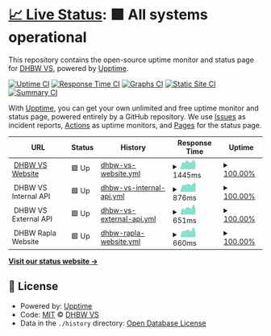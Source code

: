 # [📈 Live Status](https://DHBW-VS.github.io/upptime): <!--live status--> **🟩 All systems operational**

This repository contains the open-source uptime monitor and status page for [DHBW VS](https://www.dhbw-vs.de/), powered by [Upptime](https://github.com/upptime/upptime).

[![Uptime CI](https://github.com/DHBW-VS/upptime/workflows/Uptime%20CI/badge.svg)](https://github.com/DHBW-VS/upptime/actions?query=workflow%3A%22Uptime+CI%22)
[![Response Time CI](https://github.com/DHBW-VS/upptime/workflows/Response%20Time%20CI/badge.svg)](https://github.com/DHBW-VS/upptime/actions?query=workflow%3A%22Response+Time+CI%22)
[![Graphs CI](https://github.com/DHBW-VS/upptime/workflows/Graphs%20CI/badge.svg)](https://github.com/DHBW-VS/upptime/actions?query=workflow%3A%22Graphs+CI%22)
[![Static Site CI](https://github.com/DHBW-VS/upptime/workflows/Static%20Site%20CI/badge.svg)](https://github.com/DHBW-VS/upptime/actions?query=workflow%3A%22Static+Site+CI%22)
[![Summary CI](https://github.com/DHBW-VS/upptime/workflows/Summary%20CI/badge.svg)](https://github.com/DHBW-VS/upptime/actions?query=workflow%3A%22Summary+CI%22)

With [Upptime](https://upptime.js.org), you can get your own unlimited and free uptime monitor and status page, powered entirely by a GitHub repository. We use [Issues](https://github.com/DHBW-VS/upptime/issues) as incident reports, [Actions](https://github.com/DHBW-VS/upptime/actions) as uptime monitors, and [Pages](https://DHBW-VS.github.io/upptime) for the status page.

<!--start: status pages-->
<!-- This summary is generated by Upptime (https://github.com/upptime/upptime) -->
<!-- Do not edit this manually, your changes will be overwritten -->
<!-- prettier-ignore -->
| URL | Status | History | Response Time | Uptime |
| --- | ------ | ------- | ------------- | ------ |
| <img alt="" src="https://icons.duckduckgo.com/ip3/www.dhbw-vs.de.ico" height="13"> [DHBW VS Website](https://www.dhbw-vs.de/) | 🟩 Up | [dhbw-vs-website.yml](https://github.com/DHBW-VS/upptime/commits/HEAD/history/dhbw-vs-website.yml) | <details><summary><img alt="Response time graph" src="./graphs/dhbw-vs-website/response-time-week.png" height="20"> 1445ms</summary><br><a href="https://DHBW-VS.github.io/upptime/history/dhbw-vs-website"><img alt="Response time 2057" src="https://img.shields.io/endpoint?url=https%3A%2F%2Fraw.githubusercontent.com%2FDHBW-VS%2Fupptime%2FHEAD%2Fapi%2Fdhbw-vs-website%2Fresponse-time.json"></a><br><a href="https://DHBW-VS.github.io/upptime/history/dhbw-vs-website"><img alt="24-hour response time 1258" src="https://img.shields.io/endpoint?url=https%3A%2F%2Fraw.githubusercontent.com%2FDHBW-VS%2Fupptime%2FHEAD%2Fapi%2Fdhbw-vs-website%2Fresponse-time-day.json"></a><br><a href="https://DHBW-VS.github.io/upptime/history/dhbw-vs-website"><img alt="7-day response time 1445" src="https://img.shields.io/endpoint?url=https%3A%2F%2Fraw.githubusercontent.com%2FDHBW-VS%2Fupptime%2FHEAD%2Fapi%2Fdhbw-vs-website%2Fresponse-time-week.json"></a><br><a href="https://DHBW-VS.github.io/upptime/history/dhbw-vs-website"><img alt="30-day response time 1478" src="https://img.shields.io/endpoint?url=https%3A%2F%2Fraw.githubusercontent.com%2FDHBW-VS%2Fupptime%2FHEAD%2Fapi%2Fdhbw-vs-website%2Fresponse-time-month.json"></a><br><a href="https://DHBW-VS.github.io/upptime/history/dhbw-vs-website"><img alt="1-year response time 1890" src="https://img.shields.io/endpoint?url=https%3A%2F%2Fraw.githubusercontent.com%2FDHBW-VS%2Fupptime%2FHEAD%2Fapi%2Fdhbw-vs-website%2Fresponse-time-year.json"></a></details> | <details><summary><a href="https://DHBW-VS.github.io/upptime/history/dhbw-vs-website">100.00%</a></summary><a href="https://DHBW-VS.github.io/upptime/history/dhbw-vs-website"><img alt="All-time uptime 99.79%" src="https://img.shields.io/endpoint?url=https%3A%2F%2Fraw.githubusercontent.com%2FDHBW-VS%2Fupptime%2FHEAD%2Fapi%2Fdhbw-vs-website%2Fuptime.json"></a><br><a href="https://DHBW-VS.github.io/upptime/history/dhbw-vs-website"><img alt="24-hour uptime 100.00%" src="https://img.shields.io/endpoint?url=https%3A%2F%2Fraw.githubusercontent.com%2FDHBW-VS%2Fupptime%2FHEAD%2Fapi%2Fdhbw-vs-website%2Fuptime-day.json"></a><br><a href="https://DHBW-VS.github.io/upptime/history/dhbw-vs-website"><img alt="7-day uptime 100.00%" src="https://img.shields.io/endpoint?url=https%3A%2F%2Fraw.githubusercontent.com%2FDHBW-VS%2Fupptime%2FHEAD%2Fapi%2Fdhbw-vs-website%2Fuptime-week.json"></a><br><a href="https://DHBW-VS.github.io/upptime/history/dhbw-vs-website"><img alt="30-day uptime 99.87%" src="https://img.shields.io/endpoint?url=https%3A%2F%2Fraw.githubusercontent.com%2FDHBW-VS%2Fupptime%2FHEAD%2Fapi%2Fdhbw-vs-website%2Fuptime-month.json"></a><br><a href="https://DHBW-VS.github.io/upptime/history/dhbw-vs-website"><img alt="1-year uptime 99.80%" src="https://img.shields.io/endpoint?url=https%3A%2F%2Fraw.githubusercontent.com%2FDHBW-VS%2Fupptime%2FHEAD%2Fapi%2Fdhbw-vs-website%2Fuptime-year.json"></a></details>
| <img alt="" src="https://icons.duckduckgo.com/ip3/null.ico" height="13"> DHBW VS Internal API | 🟩 Up | [dhbw-vs-internal-api.yml](https://github.com/DHBW-VS/upptime/commits/HEAD/history/dhbw-vs-internal-api.yml) | <details><summary><img alt="Response time graph" src="./graphs/dhbw-vs-internal-api/response-time-week.png" height="20"> 876ms</summary><br><a href="https://DHBW-VS.github.io/upptime/history/dhbw-vs-internal-api"><img alt="Response time 1450" src="https://img.shields.io/endpoint?url=https%3A%2F%2Fraw.githubusercontent.com%2FDHBW-VS%2Fupptime%2FHEAD%2Fapi%2Fdhbw-vs-internal-api%2Fresponse-time.json"></a><br><a href="https://DHBW-VS.github.io/upptime/history/dhbw-vs-internal-api"><img alt="24-hour response time 1042" src="https://img.shields.io/endpoint?url=https%3A%2F%2Fraw.githubusercontent.com%2FDHBW-VS%2Fupptime%2FHEAD%2Fapi%2Fdhbw-vs-internal-api%2Fresponse-time-day.json"></a><br><a href="https://DHBW-VS.github.io/upptime/history/dhbw-vs-internal-api"><img alt="7-day response time 876" src="https://img.shields.io/endpoint?url=https%3A%2F%2Fraw.githubusercontent.com%2FDHBW-VS%2Fupptime%2FHEAD%2Fapi%2Fdhbw-vs-internal-api%2Fresponse-time-week.json"></a><br><a href="https://DHBW-VS.github.io/upptime/history/dhbw-vs-internal-api"><img alt="30-day response time 841" src="https://img.shields.io/endpoint?url=https%3A%2F%2Fraw.githubusercontent.com%2FDHBW-VS%2Fupptime%2FHEAD%2Fapi%2Fdhbw-vs-internal-api%2Fresponse-time-month.json"></a><br><a href="https://DHBW-VS.github.io/upptime/history/dhbw-vs-internal-api"><img alt="1-year response time 1227" src="https://img.shields.io/endpoint?url=https%3A%2F%2Fraw.githubusercontent.com%2FDHBW-VS%2Fupptime%2FHEAD%2Fapi%2Fdhbw-vs-internal-api%2Fresponse-time-year.json"></a></details> | <details><summary><a href="https://DHBW-VS.github.io/upptime/history/dhbw-vs-internal-api">100.00%</a></summary><a href="https://DHBW-VS.github.io/upptime/history/dhbw-vs-internal-api"><img alt="All-time uptime 75.20%" src="https://img.shields.io/endpoint?url=https%3A%2F%2Fraw.githubusercontent.com%2FDHBW-VS%2Fupptime%2FHEAD%2Fapi%2Fdhbw-vs-internal-api%2Fuptime.json"></a><br><a href="https://DHBW-VS.github.io/upptime/history/dhbw-vs-internal-api"><img alt="24-hour uptime 100.00%" src="https://img.shields.io/endpoint?url=https%3A%2F%2Fraw.githubusercontent.com%2FDHBW-VS%2Fupptime%2FHEAD%2Fapi%2Fdhbw-vs-internal-api%2Fuptime-day.json"></a><br><a href="https://DHBW-VS.github.io/upptime/history/dhbw-vs-internal-api"><img alt="7-day uptime 100.00%" src="https://img.shields.io/endpoint?url=https%3A%2F%2Fraw.githubusercontent.com%2FDHBW-VS%2Fupptime%2FHEAD%2Fapi%2Fdhbw-vs-internal-api%2Fuptime-week.json"></a><br><a href="https://DHBW-VS.github.io/upptime/history/dhbw-vs-internal-api"><img alt="30-day uptime 99.89%" src="https://img.shields.io/endpoint?url=https%3A%2F%2Fraw.githubusercontent.com%2FDHBW-VS%2Fupptime%2FHEAD%2Fapi%2Fdhbw-vs-internal-api%2Fuptime-month.json"></a><br><a href="https://DHBW-VS.github.io/upptime/history/dhbw-vs-internal-api"><img alt="1-year uptime 65.53%" src="https://img.shields.io/endpoint?url=https%3A%2F%2Fraw.githubusercontent.com%2FDHBW-VS%2Fupptime%2FHEAD%2Fapi%2Fdhbw-vs-internal-api%2Fuptime-year.json"></a></details>
| <img alt="" src="https://icons.duckduckgo.com/ip3/null.ico" height="13"> DHBW VS External API | 🟩 Up | [dhbw-vs-external-api.yml](https://github.com/DHBW-VS/upptime/commits/HEAD/history/dhbw-vs-external-api.yml) | <details><summary><img alt="Response time graph" src="./graphs/dhbw-vs-external-api/response-time-week.png" height="20"> 651ms</summary><br><a href="https://DHBW-VS.github.io/upptime/history/dhbw-vs-external-api"><img alt="Response time 1033" src="https://img.shields.io/endpoint?url=https%3A%2F%2Fraw.githubusercontent.com%2FDHBW-VS%2Fupptime%2FHEAD%2Fapi%2Fdhbw-vs-external-api%2Fresponse-time.json"></a><br><a href="https://DHBW-VS.github.io/upptime/history/dhbw-vs-external-api"><img alt="24-hour response time 544" src="https://img.shields.io/endpoint?url=https%3A%2F%2Fraw.githubusercontent.com%2FDHBW-VS%2Fupptime%2FHEAD%2Fapi%2Fdhbw-vs-external-api%2Fresponse-time-day.json"></a><br><a href="https://DHBW-VS.github.io/upptime/history/dhbw-vs-external-api"><img alt="7-day response time 651" src="https://img.shields.io/endpoint?url=https%3A%2F%2Fraw.githubusercontent.com%2FDHBW-VS%2Fupptime%2FHEAD%2Fapi%2Fdhbw-vs-external-api%2Fresponse-time-week.json"></a><br><a href="https://DHBW-VS.github.io/upptime/history/dhbw-vs-external-api"><img alt="30-day response time 643" src="https://img.shields.io/endpoint?url=https%3A%2F%2Fraw.githubusercontent.com%2FDHBW-VS%2Fupptime%2FHEAD%2Fapi%2Fdhbw-vs-external-api%2Fresponse-time-month.json"></a><br><a href="https://DHBW-VS.github.io/upptime/history/dhbw-vs-external-api"><img alt="1-year response time 966" src="https://img.shields.io/endpoint?url=https%3A%2F%2Fraw.githubusercontent.com%2FDHBW-VS%2Fupptime%2FHEAD%2Fapi%2Fdhbw-vs-external-api%2Fresponse-time-year.json"></a></details> | <details><summary><a href="https://DHBW-VS.github.io/upptime/history/dhbw-vs-external-api">100.00%</a></summary><a href="https://DHBW-VS.github.io/upptime/history/dhbw-vs-external-api"><img alt="All-time uptime 90.55%" src="https://img.shields.io/endpoint?url=https%3A%2F%2Fraw.githubusercontent.com%2FDHBW-VS%2Fupptime%2FHEAD%2Fapi%2Fdhbw-vs-external-api%2Fuptime.json"></a><br><a href="https://DHBW-VS.github.io/upptime/history/dhbw-vs-external-api"><img alt="24-hour uptime 100.00%" src="https://img.shields.io/endpoint?url=https%3A%2F%2Fraw.githubusercontent.com%2FDHBW-VS%2Fupptime%2FHEAD%2Fapi%2Fdhbw-vs-external-api%2Fuptime-day.json"></a><br><a href="https://DHBW-VS.github.io/upptime/history/dhbw-vs-external-api"><img alt="7-day uptime 100.00%" src="https://img.shields.io/endpoint?url=https%3A%2F%2Fraw.githubusercontent.com%2FDHBW-VS%2Fupptime%2FHEAD%2Fapi%2Fdhbw-vs-external-api%2Fuptime-week.json"></a><br><a href="https://DHBW-VS.github.io/upptime/history/dhbw-vs-external-api"><img alt="30-day uptime 99.88%" src="https://img.shields.io/endpoint?url=https%3A%2F%2Fraw.githubusercontent.com%2FDHBW-VS%2Fupptime%2FHEAD%2Fapi%2Fdhbw-vs-external-api%2Fuptime-month.json"></a><br><a href="https://DHBW-VS.github.io/upptime/history/dhbw-vs-external-api"><img alt="1-year uptime 87.13%" src="https://img.shields.io/endpoint?url=https%3A%2F%2Fraw.githubusercontent.com%2FDHBW-VS%2Fupptime%2FHEAD%2Fapi%2Fdhbw-vs-external-api%2Fuptime-year.json"></a></details>
| <img alt="" src="https://icons.duckduckgo.com/ip3/null.ico" height="13"> DHBW Rapla Website | 🟩 Up | [dhbw-rapla-website.yml](https://github.com/DHBW-VS/upptime/commits/HEAD/history/dhbw-rapla-website.yml) | <details><summary><img alt="Response time graph" src="./graphs/dhbw-rapla-website/response-time-week.png" height="20"> 660ms</summary><br><a href="https://DHBW-VS.github.io/upptime/history/dhbw-rapla-website"><img alt="Response time 932" src="https://img.shields.io/endpoint?url=https%3A%2F%2Fraw.githubusercontent.com%2FDHBW-VS%2Fupptime%2FHEAD%2Fapi%2Fdhbw-rapla-website%2Fresponse-time.json"></a><br><a href="https://DHBW-VS.github.io/upptime/history/dhbw-rapla-website"><img alt="24-hour response time 498" src="https://img.shields.io/endpoint?url=https%3A%2F%2Fraw.githubusercontent.com%2FDHBW-VS%2Fupptime%2FHEAD%2Fapi%2Fdhbw-rapla-website%2Fresponse-time-day.json"></a><br><a href="https://DHBW-VS.github.io/upptime/history/dhbw-rapla-website"><img alt="7-day response time 660" src="https://img.shields.io/endpoint?url=https%3A%2F%2Fraw.githubusercontent.com%2FDHBW-VS%2Fupptime%2FHEAD%2Fapi%2Fdhbw-rapla-website%2Fresponse-time-week.json"></a><br><a href="https://DHBW-VS.github.io/upptime/history/dhbw-rapla-website"><img alt="30-day response time 663" src="https://img.shields.io/endpoint?url=https%3A%2F%2Fraw.githubusercontent.com%2FDHBW-VS%2Fupptime%2FHEAD%2Fapi%2Fdhbw-rapla-website%2Fresponse-time-month.json"></a><br><a href="https://DHBW-VS.github.io/upptime/history/dhbw-rapla-website"><img alt="1-year response time 781" src="https://img.shields.io/endpoint?url=https%3A%2F%2Fraw.githubusercontent.com%2FDHBW-VS%2Fupptime%2FHEAD%2Fapi%2Fdhbw-rapla-website%2Fresponse-time-year.json"></a></details> | <details><summary><a href="https://DHBW-VS.github.io/upptime/history/dhbw-rapla-website">100.00%</a></summary><a href="https://DHBW-VS.github.io/upptime/history/dhbw-rapla-website"><img alt="All-time uptime 99.40%" src="https://img.shields.io/endpoint?url=https%3A%2F%2Fraw.githubusercontent.com%2FDHBW-VS%2Fupptime%2FHEAD%2Fapi%2Fdhbw-rapla-website%2Fuptime.json"></a><br><a href="https://DHBW-VS.github.io/upptime/history/dhbw-rapla-website"><img alt="24-hour uptime 100.00%" src="https://img.shields.io/endpoint?url=https%3A%2F%2Fraw.githubusercontent.com%2FDHBW-VS%2Fupptime%2FHEAD%2Fapi%2Fdhbw-rapla-website%2Fuptime-day.json"></a><br><a href="https://DHBW-VS.github.io/upptime/history/dhbw-rapla-website"><img alt="7-day uptime 100.00%" src="https://img.shields.io/endpoint?url=https%3A%2F%2Fraw.githubusercontent.com%2FDHBW-VS%2Fupptime%2FHEAD%2Fapi%2Fdhbw-rapla-website%2Fuptime-week.json"></a><br><a href="https://DHBW-VS.github.io/upptime/history/dhbw-rapla-website"><img alt="30-day uptime 100.00%" src="https://img.shields.io/endpoint?url=https%3A%2F%2Fraw.githubusercontent.com%2FDHBW-VS%2Fupptime%2FHEAD%2Fapi%2Fdhbw-rapla-website%2Fuptime-month.json"></a><br><a href="https://DHBW-VS.github.io/upptime/history/dhbw-rapla-website"><img alt="1-year uptime 99.29%" src="https://img.shields.io/endpoint?url=https%3A%2F%2Fraw.githubusercontent.com%2FDHBW-VS%2Fupptime%2FHEAD%2Fapi%2Fdhbw-rapla-website%2Fuptime-year.json"></a></details>

<!--end: status pages-->

[**Visit our status website →**](https://DHBW-VS.github.io/upptime)

## 📄 License

- Powered by: [Upptime](https://github.com/upptime/upptime)
- Code: [MIT](./LICENSE) © [DHBW VS](https://www.dhbw-vs.de/)
- Data in the `./history` directory: [Open Database License](https://opendatacommons.org/licenses/odbl/1-0/)
